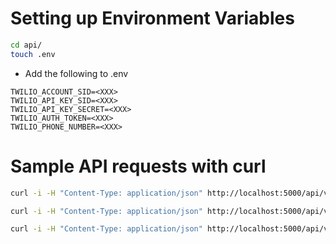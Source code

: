 # Setting up Environment Variables

```bash
cd api/
touch .env
```

- Add the following to .env

```
TWILIO_ACCOUNT_SID=<XXX>
TWILIO_API_KEY_SID=<XXX>
TWILIO_API_KEY_SECRET=<XXX>
TWILIO_AUTH_TOKEN=<XXX>
TWILIO_PHONE_NUMBER=<XXX>
```

# Sample API requests with curl

```bash
curl -i -H "Content-Type: application/json" http://localhost:5000/api/v1/contacts -H "user_id: 0" # Get Contacts

curl -i -H "Content-Type: application/json" http://localhost:5000/api/v1/contact -H "user_id: 0" -X POST -d '{"friend_user_name": "saif1"}' # POST Contact (add contact)

curl -i -H "Content-Type: application/json" http://localhost:5000/api/v1/contact -H "user_id: 0" -X DELETE -d '{"friend_user_name": "saif1"}' # DELETE Contact
```
